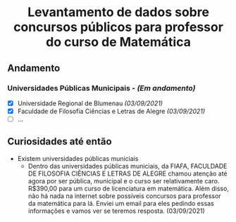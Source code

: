 <div align="center">

# Levantamento de dados sobre concursos públicos para professor do curso de Matemática 
</div>



## Andamento 

### Universidades Públicas Municipais - _(Em andamento)_

- [x] Universidade Regional de Blumenau _(03/09/2021)_
- [x] Faculdade de Filosofia Ciências e Letras de Alegre _(03/09/2021)_
- [ ] ...

## Curiosidades até então

* Existem universidades públicas municiais
  * Dentro das universidades públicas municiais, da FIAFA, FACULDADE DE FILOSOFIA CIÊNCIAS E LETRAS DE ALEGRE chamou atenção até agora por ser pública, municipal e o curso ser relativamente caro. R$390,00 para um curso de licenciatura em matemática. Além disso, não há nada na internet sobre possíveis concursos para professor da matemática para lá.
  Enviei um email para eles pedindo essas informações e vamos ver se teremos resposta. (03/09/2021)
